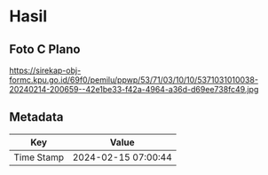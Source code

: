 # Hasil

## Foto C Plano

https://sirekap-obj-formc.kpu.go.id/69f0/pemilu/ppwp/53/71/03/10/10/5371031010038-20240214-200659--42e1be33-f42a-4964-a36d-d69ee738fc49.jpg


## Metadata

| Key        | Value               |
| ---------- | ------------------- |
| Time Stamp | 2024-02-15 07:00:44 |



